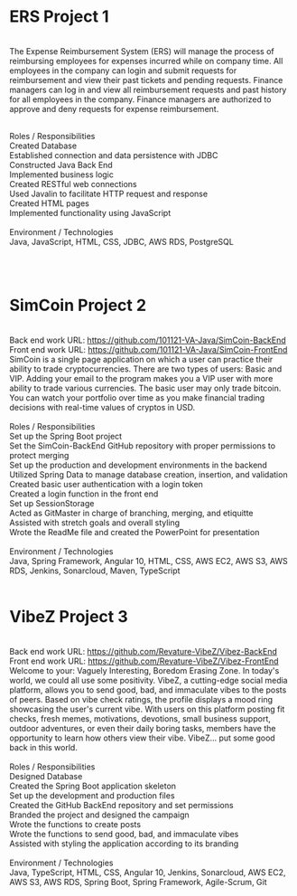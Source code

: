 # ERS Project 1
<br/> The Expense Reimbursement System (ERS) will manage the process of reimbursing employees for expenses incurred while on company time. All employees in the company can login and submit requests for reimbursement and view their past tickets and pending requests. Finance managers can log in and view all reimbursement requests and past history for all employees in the company. Finance managers are authorized to approve and deny requests for expense reimbursement.

<br/> Roles / Responsibilities 
<br/> Created Database
<br/> Established connection and data persistence with JDBC
<br/> Constructed Java Back End
<br/> Implemented business logic
<br/> Created RESTful web connections
<br/> Used Javalin to facilitate HTTP request and response
<br/> Created HTML pages
<br/> Implemented functionality using JavaScript
<br/>
<br/> Environment / Technologies 
<br/> Java, JavaScript, HTML, CSS, JDBC, AWS RDS, PostgreSQL

<br/>
<br/>

# SimCoin Project 2
<br/> Back end work URL: https://github.com/101121-VA-Java/SimCoin-BackEnd
<br/> Front end work URL: https://github.com/101121-VA-Java/SimCoin-FrontEnd
<br/> SimCoin is a single page application on which a user can practice their ability to trade cryptocurrencies. There are two types of users: Basic and VIP. Adding your email to the program makes you a VIP user with more ability to trade various currencies. The basic user may only trade bitcoin. You can watch your portfolio over time as you make financial trading decisions with real-time values of cryptos in USD.
<br/>
<br/> Roles / Responsibilities 
<br/> Set up the Spring Boot project
<br/> Set the SimCoin-BackEnd GitHub repository with proper permissions to protect merging
<br/> Set up the production and development environments in the backend
<br/> Utilized Spring Data to manage database creation, insertion, and validation
<br/> Created basic user authentication with a login token
<br/> Created a login function in the front end
<br/> Set up SessionStorage
<br/> Acted as GitMaster in charge of branching, merging, and etiquitte
<br/> Assisted with stretch goals and overall styling
<br/> Wrote the ReadMe file and created the PowerPoint for presentation
<br/>
<br/> Environment / Technologies 
<br/> Java, Spring Framework, Angular 10, HTML, CSS, AWS EC2, AWS S3, AWS RDS, Jenkins, Sonarcloud, Maven, TypeScript
<br/>
<br/>

# VibeZ Project 3
<br/> Back end work URL: https://github.com/Revature-VibeZ/Vibez-BackEnd
<br/> Front end work URL: https://github.com/Revature-VibeZ/Vibez-FrontEnd
<br/> Welcome to your: Vaguely Interesting, Boredom Erasing Zone. In today's world, we could all use some positivity. VibeZ, a cutting-edge social media platform, allows you to send good, bad, and immaculate vibes to the posts of peers. Based on vibe check ratings, the profile displays a mood ring showcasing the user's current vibe. With users on this platform posting fit checks, fresh memes, motivations, devotions, small business support, outdoor adventures, or even their daily boring tasks, members have the opportunity to learn how others view their vibe. VibeZ... put some good back in this world.
<br/>
<br/>Roles / Responsibilities 
<br/>Designed Database
<br/>Created the Spring Boot application skeleton
<br/>Set up the development and production files
<br/>Created the GitHub BackEnd repository and set permissions
<br/>Branded the project and designed the campaign
<br/>Wrote the functions to create posts
<br/>Wrote the functions to send good, bad, and immaculate vibes
<br/>Assisted with styling the application according to its branding
<br/> <br/> Environment / Technologies 
<br/>Java, TypeScript, HTML, CSS, Angular 10, Jenkins, Sonarcloud, AWS EC2, AWS S3, AWS RDS, Spring Boot, Spring Framework, Agile-Scrum, Git
<br/>
<br/>


